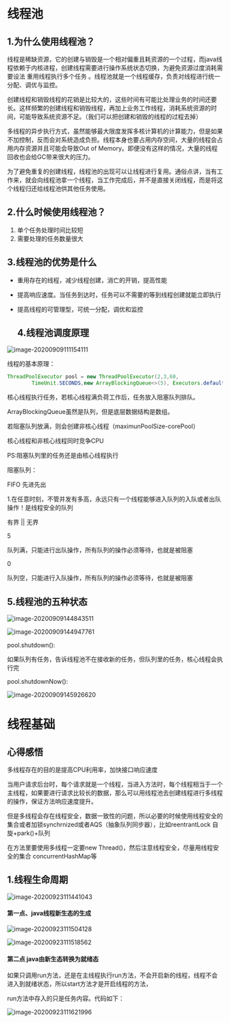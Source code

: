 # 线程池

## 1.为什么使用线程池？

线程是稀缺资源，它的创建与销毁是一个相对偏重且耗资源的一个过程，而java线程依赖于内核进程，创建线程需要进行操作系统状态切换，为避免资源过度消耗需要设法    重用线程执行多个任务   。线程池就是一个线程缓存，负责对线程进行统一分配、调优与监控。

创建线程和销毁线程的花销是比较大的，这些时间有可能比处理业务的时间还要长。这样频繁的创建线程和销毁线程，再加上业务工作线程，消耗系统资源的时间，可能导致系统资源不足。（我们可以把创建和销毁的线程的过程去掉）

多线程的异步执行方式，虽然能够最大限度发挥多核计算机的计算能力，但是如果不加控制，反而会对系统造成负担。线程本身也要占用内存空间，大量的线程会占用内存资源并且可能会导致Out of Memory。即便没有这样的情况，大量的线程回收也会给GC带来很大的压力。

为了避免重复的创建线程，线程池的出现可以让线程进行复用。通俗点讲，当有工作来，就会向线程池拿一个线程，当工作完成后，并不是直接关闭线程，而是将这个线程归还给线程池供其他任务使用。

## 2.什么时候使用线程池？

1. 单个任务处理时间比较短
2. 需要处理的任务数量很大

## 3.线程池的优势是什么

- 重用存在的线程，减少线程创建，消亡的开销，提高性能

- 提高响应速度。当任务到达时，任务可以不需要的等到线程创建就能立即执行

- 提高线程的可管理型，可统一分配，调优和监控

  ## 4.线程池调度原理



![image-20200909111154111](\线程池.assets\image-20200909111154111.png)

线程的基本原理：

```java
ThreadPoolExecutor pool = new ThreadPoolExecutor(2,3,60,
        TimeUnit.SECONDS,new ArrayBlockingQueue<>(5), Executors.defaultThreadFactory());
```

核心线程执行任务，若核心线程满负荷工作后，任务放入阻塞队列排队。

ArrayBlockingQueue虽然是队列，但是底层数据结构是数组。

若阻塞队列放满，则会创建非核心线程（maximunPoolSize-corePool）

核心线程和非核心线程同时竞争CPU

PS:阻塞队列里的任务还是由核心线程执行



阻塞队列：

FIFO 先进先出

1.在任意时刻，不管并发有多高，永远只有一个线程能够进入队列的入队或者出队操作！是线程安全的队列

有界 || 无界

5

队列满，只能进行出队操作，所有队列的操作必须等待，也就是被阻塞

0

队列空，只能进行入队操作，所有队列的操作必须等待，也就是被阻塞



## 5.线程池的五种状态

![image-20200909144843511](线程池.assets\image-20200909144843511.png)

![image-20200909144947761](线程池.assets\image-20200909144947761.png)

pool.shutdown():

如果队列有任务，告诉线程池不在接收新的任务，但队列里的任务，核心线程会执行完

pool.shutdownNow():

![image-20200909145926620](线程池.assets\image-20200909145926620.png)

# 线程基础

## 心得感悟

多线程存在的目的是提高CPU利用率，加快接口响应速度

当用户请求后台时，每个请求就是一个线程，当进入方法时，每个线程相当于一个主线程，如果要进行请求比较长的数据，那么可以用线程池去创建线程进行多线程的操作，保证方法响应速度提升。

但是多线程会存在线程安全，数据一致性的问题，所以必要的时候使用线程安全的集合或者加锁synchrnized或者AQS（抽象队列同步器），比如reentrantLock 自旋+park()+队列

在方法里要使用多线程一定要new Thread()，然后注意线程安全，尽量用线程安全的集合 concurrentHashMap等

## 1.线程生命周期

![image-20200923111441043](线程池.assets\image-20200923111441043.png)

#### 第一点、java线程新生态的生成

![image-20200923111504128](线程池.assets\image-20200923111504128.png)

![image-20200923111518562](线程池.assets\image-20200923111518562.png)

#### 

#### 第二点 java由新生态转换为就绪态

如果只调用run方法，还是在主线程执行run方法，不会开启新的线程，线程不会进入到就绪状态，所以start方法才是开启线程的方法，

run方法中存入的只是任务内容。代码如下：

![image-20200923111621996](线程池.assets\image-20200923111621996.png)